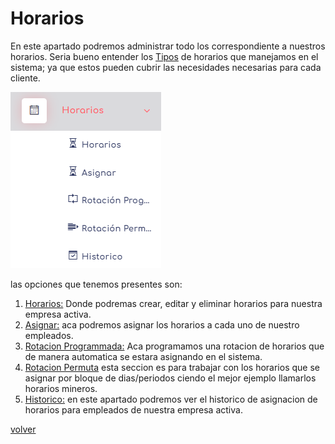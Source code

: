# Horarios

En este apartado podremos administrar todo los correspondiente a nuestros horarios. Seria bueno entender los [Tipos](./tipos.md) de horarios que manejamos en el sistema; ya que estos pueden cubrir las necesidades necesarias para cada cliente.

![nana](../img/GHorario.png)

las opciones que tenemos presentes son:

1. [Horarios:](./Horarios.md) Donde podremas crear, editar y eliminar horarios para nuestra empresa activa.
2. [Asignar:](./Asignar.md) aca podremos asignar los horarios a cada uno de nuestro empleados.
3. [Rotacion Programmada:](./rp.md) Aca programamos una rotacion de horarios que de manera automatica se estara asignando en el sistema.
4. [Rotacion Permuta](HPermuta.md) esta seccion es para trabajar con los horarios que se asignar por bloque de dias/periodos ciendo el mejor ejemplo llamarlos horarios mineros.
5. [Historico:](./Historico) en este apartado podremos ver el historico de asignacion de horarios para empleados de nuestra empresa activa.

 [volver](../1.AdmoEmpresas.MD)   